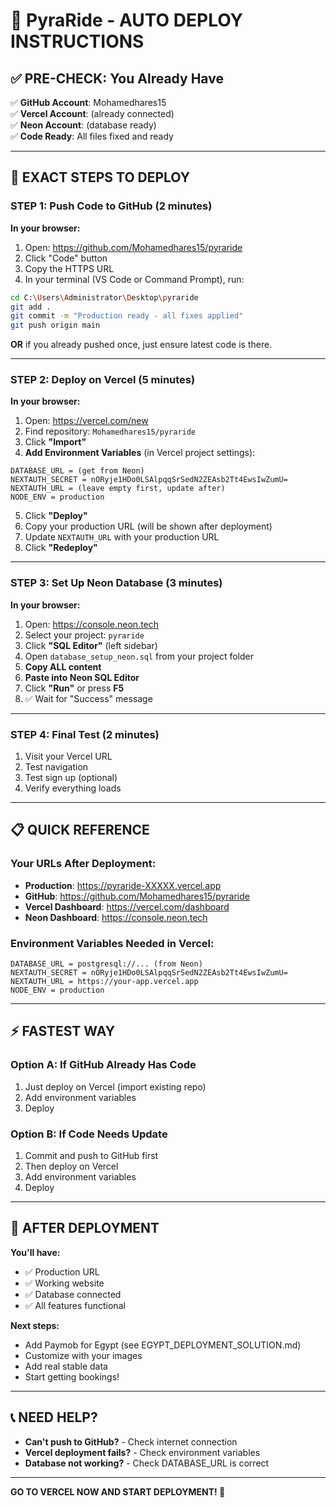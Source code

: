# 🚀 PyraRide - AUTO DEPLOY INSTRUCTIONS

## ✅ PRE-CHECK: You Already Have

✅ **GitHub Account**: Mohamedhares15  
✅ **Vercel Account**: (already connected)  
✅ **Neon Account**: (database ready)  
✅ **Code Ready**: All files fixed and ready  

---

## 🎯 EXACT STEPS TO DEPLOY

### **STEP 1: Push Code to GitHub (2 minutes)**

**In your browser:**
1. Open: https://github.com/Mohamedhares15/pyraride
2. Click "Code" button
3. Copy the HTTPS URL
4. In your terminal (VS Code or Command Prompt), run:

```bash
cd C:\Users\Administrator\Desktop\pyraride
git add .
git commit -m "Production ready - all fixes applied"
git push origin main
```

**OR** if you already pushed once, just ensure latest code is there.

---

### **STEP 2: Deploy on Vercel (5 minutes)**

**In your browser:**
1. Open: https://vercel.com/new
2. Find repository: `Mohamedhares15/pyraride`
3. Click **"Import"**
4. **Add Environment Variables** (in Vercel project settings):

```
DATABASE_URL = (get from Neon)
NEXTAUTH_SECRET = nORyje1HDo0LSAlpqqSrSedN2ZEAsb2Tt4EwsIwZumU=
NEXTAUTH_URL = (leave empty first, update after)
NODE_ENV = production
```

5. Click **"Deploy"**
6. Copy your production URL (will be shown after deployment)
7. Update `NEXTAUTH_URL` with your production URL
8. Click **"Redeploy"**

---

### **STEP 3: Set Up Neon Database (3 minutes)**

**In your browser:**
1. Open: https://console.neon.tech
2. Select your project: `pyraride`
3. Click **"SQL Editor"** (left sidebar)
4. Open `database_setup_neon.sql` from your project folder
5. **Copy ALL content**
6. **Paste into Neon SQL Editor**
7. Click **"Run"** or press **F5**
8. ✅ Wait for "Success" message

---

### **STEP 4: Final Test (2 minutes)**

1. Visit your Vercel URL
2. Test navigation
3. Test sign up (optional)
4. Verify everything loads

---

## 📋 QUICK REFERENCE

### Your URLs After Deployment:
- **Production**: https://pyraride-XXXXX.vercel.app
- **GitHub**: https://github.com/Mohamedhares15/pyraride
- **Vercel Dashboard**: https://vercel.com/dashboard
- **Neon Dashboard**: https://console.neon.tech

### Environment Variables Needed in Vercel:
```
DATABASE_URL = postgresql://... (from Neon)
NEXTAUTH_SECRET = nORyje1HDo0LSAlpqqSrSedN2ZEAsb2Tt4EwsIwZumU=
NEXTAUTH_URL = https://your-app.vercel.app
NODE_ENV = production
```

---

## ⚡ FASTEST WAY

### **Option A: If GitHub Already Has Code**
1. Just deploy on Vercel (import existing repo)
2. Add environment variables
3. Deploy

### **Option B: If Code Needs Update**
1. Commit and push to GitHub first
2. Then deploy on Vercel
3. Add environment variables
4. Deploy

---

## 🎊 AFTER DEPLOYMENT

**You'll have:**
- ✅ Production URL
- ✅ Working website
- ✅ Database connected
- ✅ All features functional

**Next steps:**
- Add Paymob for Egypt (see EGYPT_DEPLOYMENT_SOLUTION.md)
- Customize with your images
- Add real stable data
- Start getting bookings!

---

## 📞 NEED HELP?

- **Can't push to GitHub?** - Check internet connection
- **Vercel deployment fails?** - Check environment variables
- **Database not working?** - Check DATABASE_URL is correct

---

**GO TO VERCEL NOW AND START DEPLOYMENT! 🚀**


